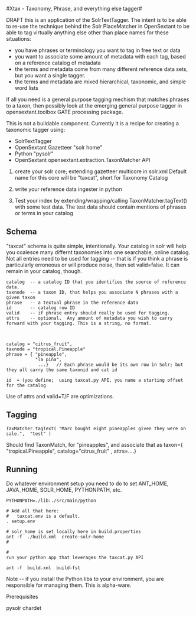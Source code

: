 #Xtax - Taxonomy, Phrase, and everything else tagger#

DRAFT
this is an application of the SolrTextTagger.
The intent is to be able to re-use the technique behind the Solr PlaceMatcher in OpenSextant
to be able to tag virtually anything else other than place names for these situations:

 * you have phrases or terminology you want to tag in free text or data
 * you want to associate some amount of metadata with each tag, based on a reference catalog of metadata
 * the terms and metadata come from many different reference data sets, but you want a single tagger.
 * the terms and metadata are mixed hierarchical, taxonomic, and simple word lists

If all you need is a general purpose tagging mechism that matches phrases to a taxon, then possibly look at the
emerging general purpose tagger in opensextant.toolbox GATE processing package.


This is not a buildable component.  Currently it is a recipe for creating a taxonomic tagger using:

 * SolrTextTagger
 * OpenSextant Gazetteer "solr home"
 * Python "pysolr"
 * OpenSextant opensextant.extraction.TaxonMatcher API

1. create your solr core; extending gazetteer multicore in solr.xml
   Default name for this core will be "taxcat", short for Taxonomy Catalog

2. write your reference data ingester in python

3. Test your index by extending/wrapping/calling TaxonMatcher.tagText() with some
test data.  The test data should contain mentions of phrases or terms in your catalog


## Schema ##

"taxcat" schema is quite simple, intentionally.
Your catalog in solr will help you coalesce many differnt taxonomies into one searchable, online catalog.
Not all entries need to be used for tagging -- that is if you think a phrase is particularly erroneous or will
produce noise, then set valid=false.  It can remain in your catalog, though.

    catalog  -- a catalog ID that you identifies the source of reference data.
    taxnode  -- a taxon ID, that helps you associate N phrases with a given taxon
    phrase   -- a textual phrase in the reference data
    id       -- catalog row ID
    valid    -- if phrase entry should really be used for tagging.
    attrs    -- optional.  Any amount of metadata you wish to carry forward with your tagging. This is a string, no format.



    catalog = "citrus_fruit",
    taxnode = "tropical.Pineapple"
    phrase = { "pineapple",
               "la piña",
                ...}   // Each phrase would be its own row in Solr; but they all carry the same taxonid and cat id

    id  = (you define;  using taxcat.py API, you name a starting offset for the catalog

Use of attrs and valid=T/F are optimizations.


## Tagging ##

    TaxMatcher.tagText( "Marc bought eight pineapples given they were on sale.",  "test" )

Should find TaxonMatch, for "pineapples", and associate that as taxon={ "tropical.Pineapple", catalog="citrus_fruit" , attrs=....}


## Running ##


Do whatever environment setup you need to do to set ANT_HOME, JAVA_HOME, SOLR_HOME, PYTHONPATH, etc.

    PYTHONPATH=./lib:./src/main/python

    # Add all that here:
    #   taxcat.env is a default.
    . setup.env

    # solr_home is set locally here in build.properties
    ant -f  ./build.xml  create-solr-home
    #

    #
    run your python app that leverages the taxcat.py API

    ant -f  build.xml  build-fst


Note -- if you install the Python libs to your environment, you are responsible for managing them.
This is alpha-ware.


  Prerequisites

  pysolr
  chardet

